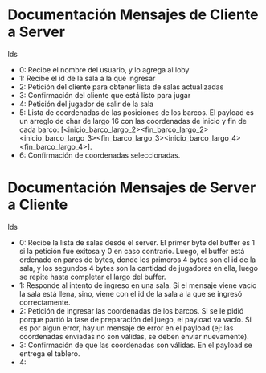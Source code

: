 

# Documentación Mensajes de Cliente a Server

Ids

  - 0: Recibe el nombre del usuario, y lo agrega al loby
  - 1: Recibe el id de la sala a la que ingresar
  - 2: Petición del cliente para obtener lista de salas actualizadas
  - 3: Confirmación del cliente que está listo para jugar
  - 4: Petición del jugador de salir de la sala
  - 5: Lista de coordenadas de las posiciones de los barcos. El payload es un arreglo de char de largo 16 con las coordenadas de inicio y fin de cada barco: [<inicio_barco_largo_2><fin_barco_largo_2><inicio_barco_largo_3><fin_barco_largo_3><inicio_barco_largo_4><fin_barco_largo_4>].
  - 6: Confirmación de coordenadas seleccionadas.


# Documentación Mensajes de Server a Cliente

Ids

  - 0: Recibe la lista de salas desde el server. El primer byte del buffer es 1 si la petición fue exitosa y 0 en caso contrario. Luego, el buffer está ordenado en pares de bytes, donde los primeros 4 bytes son el id de la sala, y los segundos 4 bytes son la cantidad de jugadores en ella, luego se repite hasta completar el largo del buffer.
  - 1: Responde al intento de ingreso en una sala. Si el mensaje viene vacío la sala está llena, sino, viene con el id de la sala a la que se ingresó correctamente.
  - 2: Petición de ingresar las coordenadas de los barcos. Si se le pidió porque partió la fase de preparación del juego, el payload va vacío. Si es por algun error, hay un mensaje de error en el payload (ej: las coordenadas enviadas no son válidas, se deben enviar nuevamente).
 - 3: Confirmación de que las coordenadas son válidas. En el payload se entrega el tablero.
 - 4: 